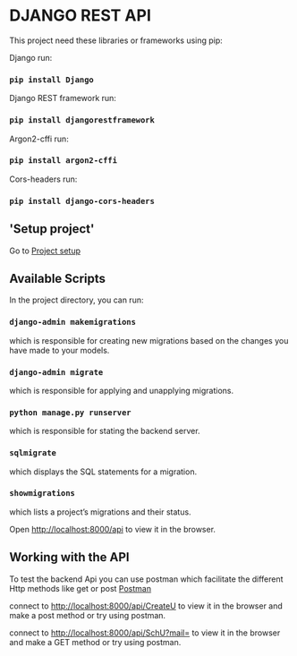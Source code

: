 # DJANGO REST API

This project need these libraries or frameworks using pip:

Django run: 
### `pip install Django`

Django REST framework run: 
### `pip install djangorestframework`

Argon2-cffi run: 
### `pip install argon2-cffi`  

Cors-headers run: 
### `pip install django-cors-headers`  

## 'Setup project'

Go to [Project setup](https://dev.azure.com/Proyectointegrador1G2/ProyectoIntegradorI/_wiki/wikis/ProyectoIntegradorI.wiki/9/Project-setup)

## Available Scripts

In the project directory, you can run:

### `django-admin makemigrations`

which is responsible for creating new migrations based on the changes you have made to your models.

### `django-admin migrate`

which is responsible for applying and unapplying migrations.

### `python manage.py runserver`

which is responsible for stating the backend server.

### `sqlmigrate`

which displays the SQL statements for a migration.

### `showmigrations`

which lists a project’s migrations and their status.

Open [http://localhost:8000/api](http://localhost:8000/api) to view it in the browser.

## Working with the API

To test the backend Api you can use postman which facilitate the different Http methods like get or post [Postman](https://www.postman.com/)

connect to [http://localhost:8000/api/CreateU](http://localhost:8000/api/CreateU) to view it in the browser and make a post method or try using postman. 

connect to [http://localhost:8000/api/SchU?mail=](http://localhost:8000/api/SchU?mail=) to view it in the browser and make a GET method or try using postman. 

